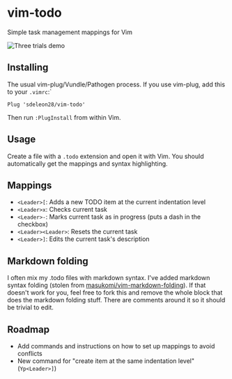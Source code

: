 # vim-todo

Simple task management mappings for Vim

![Three trials demo](./doc/three_trials_demo.gif)

## Installing

The usual vim-plug/Vundle/Pathogen process. If you use vim-plug, add this to your `.vimrc`:`

```
Plug 'sdeleon28/vim-todo'
```

Then run `:PlugInstall` from within Vim.

## Usage

Create a file with a `.todo` extension and open it with Vim. You should automatically get the mappings and syntax highlighting.

## Mappings

* `<Leader>[`: Adds a new TODO item at the current indentation level
* `<Leader>x`: Checks current task
* `<Leader>-`: Marks current task as in progress (puts a dash in the checkbox)
* `<Leader><Leader>`: Resets the current task
* `<Leader>]`: Edits the current task's description

## Markdown folding

I often mix my .todo files with markdown syntax. I've added markdown syntax folding (stolen from [masukomi/vim-markdown-folding](https://github.com/masukomi/vim-markdown-folding)). If that doesn't work for you, feel free to fork this and remove the whole block that does the markdown folding stuff. There are comments around it so it should be trivial to edit.

## Roadmap

* Add commands and instructions on how to set up mappings to avoid conflicts
* New command for "create item at the same indentation level" (`Yp<Leader>]`)
